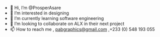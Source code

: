 - 👋 Hi, I’m @ProsperAsare
- 👀 I’m interested in designing 
- 🌱 I’m currently learning software engineering 
- 💞️ I’m looking to collaborate on ALX in their next project 
- 📫 How to reach me , pabgraphics@gmail.com ,+233 (0) 548 193 055

<!---
ProsperAsare/ProsperAsare is a ✨ special ✨ repository because its `README.md` (this file) appears on your GitHub profile.
You can click the Preview link to take a look at your changes.
--->
